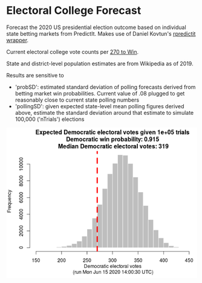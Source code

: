 # Electoral College Forecast
Forecast the 2020 US presidential election outcome based on individual state betting markets from PredictIt. Makes use of Daniel Kovtun's [rpredictit wrapper](https://github.com/danielkovtun/rpredictit). 

Current electoral college vote counts per [270 to Win](https://www.270towin.com/).

State and district-level population estimates are from Wikipedia as of 2019.

Results are sensitive to
* 'probSD': estimated standard deviation of polling forecasts derived from betting market win probabilities. Current value of .08 plugged to get reasonably close to current state polling numbers
* 'pollingSD': given expected state-level mean polling figures derived above, estimate the standard deviation around that estimate to simulate 100,000 ('nTrials') elections

![Democratic electoral vote outcomes](https://github.com/jensolson/Electoral-College-Forecast/blob/master/EV%20forecast.png)

